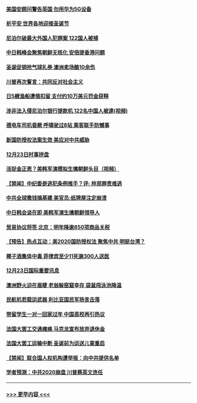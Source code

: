 #### [美国安顾问警告英国 勿用华为5G设备](../pages/prog202/a102736841.md?t=12250301) 
#### [祈平安 世界各地迎接圣诞节](../pages/prog202/a102736843.md?t=12250301) 
#### [尼泊尔破最大外国人犯罪案 122国人被捕](../pages/prog202/a102736814.md?t=12250301) 
#### [中日韩峰会聚焦朝鲜无核化 安倍提香港问题](../pages/prog202/a102736807.md?t=12250301) 
#### [圣诞促销抢气球礼券 澳洲卖场酿10余伤](../pages/prog202/a102736654.md?t=12250301) 
#### [川普再次誓言：共同反对社会主义](../pages/prog202/a102736539.md?t=12250301) 
#### [日5艘渔船遭俄扣留 支付约10万美元罚金获释](../pages/prog202/a102736545.md?t=12250301) 
#### [涉非法入侵尼泊尔银行提款机 122名中国人被逮(视频)](../pages/prog202/a102736461.md?t=12250301) 
#### [德电车司机昏厥 呼啸驶过8站 乘客联手防憾事](../pages/prog202/a102736361.md?t=12250301) 
#### [新国防授权法案生效 美应对中共威胁](../pages/prog202/a102736154.md?t=12250301) 
#### [12月23日时事拼盘](../pages/prog202/a102736133.md?t=12250301) 
#### [活捉金正恩？美韩军演模拟生擒朝鲜头目（视频）](../pages/prog202/a102736086.md?t=12250301) 
#### [【禁闻】中纪委是逃犯条例推手？评: 林郑罪责难逃](../pages/prog202/a102736078.md?t=12250301) 
#### [中共全球撒钱搞基建 美官员:纸牌屋注定崩溃](../pages/prog202/a102736047.md?t=12250301) 
#### [中日韩会谈在即 美韩军演生擒朝鲜领导人](../pages/prog202/a102735970.md?t=12250301) 
#### [贸易协议将签 北京：明年降逾850项商品关税](../pages/prog202/a102735942.md?t=12250301) 
#### [【预告】热点互动：美2020国防授权法 聚焦中共  明挺台湾？](../pages/prog202/a102735910.md?t=12250301) 
#### [椰子酒集体中毒 菲律宾至少11死逾300人送医](../pages/prog202/a102735781.md?t=12250301) 
#### [12月23日国际重要讯息](../pages/prog202/a102735793.md?t=12250301) 
#### [澳洲野火迫在眉睫 老翁躲窑窟幸存 袋鼠闯泳池降温](../pages/prog202/a102735695.md?t=12250301) 
#### [民航机若载运武器 利比亚国民军扬言击落](../pages/prog202/a102735526.md?t=12250301) 
#### [带留学生一对一回家过年 中国高校再引热议](../pages/prog202/a102735500.md?t=12250301) 
#### [法国大罢工交通瘫痪 马克龙宣布放弃退休金](../pages/prog202/a102735448.md?t=12250301) 
#### [法国大罢工运输中断 圣诞前为运送儿童重启](../pages/prog202/a102735196.md?t=12250301) 
#### [【禁闻】联合国人权机构遭举报：向中共提供名单](../pages/prog202/a102735392.md?t=12250301) 
#### [学者预测：中共2020崩盘 川普蔡英文连任](../pages/prog202/a102735354.md?t=12250301) 

----
#### [ >>> 更早内容 <<< ](../indexes/prog202-earlier.md)
